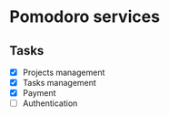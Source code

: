 # Pomodoro services

## Tasks

- [x] Projects management  
- [x] Tasks management  
- [x] Payment  
- [ ] Authentication
